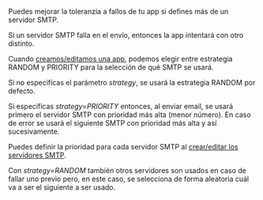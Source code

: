 Puedes mejorar la toleranzia a fallos de tu app si defines más de un servidor SMTP.

Si un servidor SMTP falla en el envío, entonces la app intentará con otro distinto.

Cuando [creamos/editamos una app](api-apps.md), podemos elegir entre estrategia RANDOM y PRIORITY para la selección de qué SMTP se usará.

Si no especifícas el parámetro *strategy*, se usará la estrategia RANDOM por defecto.

Si especificas *strategy=PRIORITY* entonces, al enviar email, se usará primero el servidor SMTP con prioridad más alta (menor número). En caso de error se usará el siguiente SMTP con prioridad más alta y así sucesivamente.

Puedes definir la prioridad para cada servidor SMTP al [crear/editar los servidores SMTP](api-smtps.md).

Con *strategy=RANDOM* también otros servidores son usados en caso de fallar uno previo pero, en este caso, se selecciona de forma aleatoria cuál va a ser el siguiente a ser usado.











